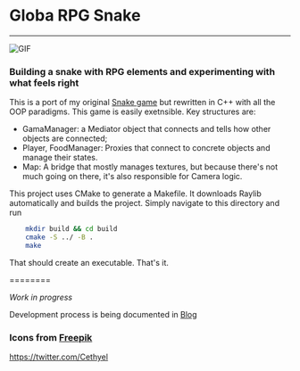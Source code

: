 Globa RPG Snake
=========
***
![GIF](resources/tailCut.gif)

### Building a snake with RPG elements and experimenting with what feels right

This is a port of my original [Snake game](https://github.com/NippleOfAnApe/rpg-rts-snake) but rewritten in C++ with all the OOP paradigms. This game is easily exetnsible. Key structures are:
 - GamaManager: a Mediator object that connects and tells how other objects are connected;
 - Player, FoodManager: Proxies that connect to concrete objects and manage their states.
 - Map: A bridge that mostly manages textures, but because there's not much going on there, it's also responsible for Camera logic.

This project uses CMake to generate a Makefile. It downloads Raylib automatically and builds the project. Simply navigate to this directory and run

```bash
    mkdir build && cd build
    cmake -S ../ -B .
    make
```
That should create an executable. That's it.

========

*Work in progress*

Development process is being documented in [Blog](BLOG.md)
  
### Icons from [Freepik](https://www.freepik.com/)

https://twitter.com/Cethyel
